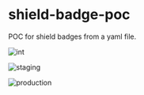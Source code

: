 # shield-badge-poc
POC for shield badges from a yaml file.

![int](https://img.shields.io/badge/dynamic/yaml?color=lightgrey&label=int&query=int&url=https%3A%2F%2Fraw.githubusercontent.com%2Fzenyui%2Fshield-badge-poc%2Fmaster%2Fsome-service.yml)

![staging](https://img.shields.io/badge/dynamic/yaml?color=lightgrey&label=staging&query=staging&url=https%3A%2F%2Fraw.githubusercontent.com%2Fzenyui%2Fshield-badge-poc%2Fmaster%2Fsome-service.yml)

![production](https://img.shields.io/badge/dynamic/yaml?color=lightgrey&label=production&query=production&url=https%3A%2F%2Fraw.githubusercontent.com%2Fzenyui%2Fshield-badge-poc%2Fmaster%2Fsome-service.yml)
